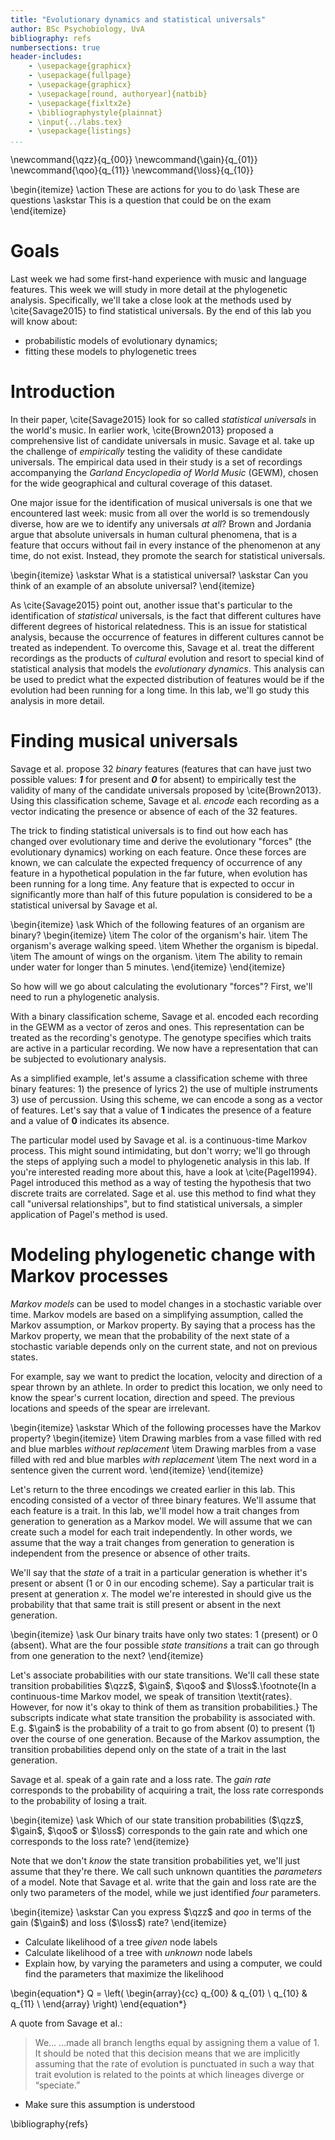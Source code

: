 ```yaml
---
title: "Evolutionary dynamics and statistical universals"
author: BSc Psychobiology, UvA
bibliography: refs
numbersections: true
header-includes:
    - \usepackage{graphicx}
    - \usepackage{fullpage}
    - \usepackage{graphicx}
    - \usepackage[round, authoryear]{natbib}
    - \usepackage{fixltx2e}
    - \bibliographystyle{plainnat}
    - \input{../labs.tex}
    - \usepackage{listings}
...
```


\newcommand{\qzz}{q_{00}}
\newcommand{\gain}{q_{01}}
\newcommand{\qoo}{q_{11}}
\newcommand{\loss}{q_{10}}

\begin{itemize}
\action These are actions for you to do
\ask These are questions
\askstar This is a question that could be on the exam
\end{itemize}

# Goals

Last week we had some first-hand experience with music and language features. This week we will study in more detail at the phylogenetic analysis. Specifically, we'll take a close look at the methods used by \cite{Savage2015} to find statistical universals. By the end of this lab you will know about:

* probabilistic models of evolutionary dynamics;
* fitting these models to phylogenetic trees

# Introduction

In their paper, \cite{Savage2015} look for so called *statistical universals* in the world's music. In earlier work, \cite{Brown2013} proposed a comprehensive list of candidate universals in music. Savage et al. take up the challenge of *empirically* testing the validity of these candidate universals. The empirical data used in their study is a set of recordings accompanying the *Garland Encyclopedia of World Music* (GEWM), chosen for the wide geographical and cultural coverage of this dataset. 

One major issue for the identification of musical universals is one that we encountered last week: music from all over the world is so tremendously diverse, how are we to identify any universals *at all*? Brown and Jordania argue that absolute universals in human cultural phenomena, that is a feature that occurs without fail in every instance of the phenomenon at any time, do not exist. Instead, they promote the search for statistical universals.   

\begin{itemize}
\askstar What is a statistical universal?
\askstar Can you think of an example of an absolute universal?
\end{itemize}

As \cite{Savage2015} point out, another issue that's particular to the identification of *statistical* universals, is the fact that different cultures have different degrees of historical relatedness. This is an issue for statistical analysis, because the occurrence of features in different cultures cannot be treated as independent. To overcome this, Savage et al. treat the different recordings as the products of *cultural* evolution and resort to special kind of statistical analysis that models the *evolutionary dynamics*. This analysis can be used to predict what the expected distribution of features would be if the evolution had been running for a long time. In this lab, we'll go study this analysis in more detail.

# Finding musical universals

Savage et al. propose 32 *binary* features (features that can have just two possible values: ***1*** for present and ***0*** for absent) to empirically test the validity of many of the candidate universals proposed by \cite{Brown2013}. Using this classification scheme, Savage et al. *encode* each recording as a vector indicating the presence or absence of each of the 32 features. 

The trick to finding statistical universals is to find out how each has changed over evolutionary time and derive the evolutionary "forces" (the evolutionary dynamics) working on each feature. Once these forces are known, we can calculate the expected frequency of occurrence of any feature in a hypothetical population in the far future, when evolution has been running for a long time. Any feature that is expected to occur in significantly more than half of this future population is considered to be a statistical universal by Savage et al.

\begin{itemize}
\ask Which of the following features of an organism are binary?
\begin{itemize}
\item The color of the organism's hair.
\item The organism's average walking speed.
\item Whether the organism is bipedal.
\item The amount of wings on the organism.
\item The ability to remain under water for longer than 5 minutes.
\end{itemize}
\end{itemize}

So how will we go about calculating the evolutionary "forces"? First, we'll need to run a phylogenetic analysis.  

With a binary classification scheme, Savage et al. encoded each recording in the GEWM as a vector of zeros and ones. This representation can be treated as the recording's genotype. The genotype specifies which traits are active in a particular recording. We now have a representation that can be subjected to evolutionary analysis.

As a simplified example, let's assume a classification scheme with three binary features: 1) the presence of lyrics 2) the use of multiple instruments 3) use of percussion. Using this scheme, we can encode a song as a vector of features. Let's say that a value of $\mathbf{1}$ indicates the presence of a feature and a value of $\mathbf{0}$ indicates its absence.

The particular model used by Savage et al. is a continuous-time Markov process. This might sound intimidating, but don't worry; we'll go through the steps of applying such a model to phylogenetic analysis in this lab. If you're interested reading more about this, have a look at \cite{Pagel1994}. Pagel introduced this method as a way of testing the hypothesis that two discrete traits are correlated. Sage et al. use this method to find what they call "universal relationships", but to find statistical universals, a simpler application of Pagel's method is used.

# Modeling phylogenetic change with Markov processes

*Markov models* can be used to model changes in a stochastic variable over time. Markov models are based on a simplifying assumption, called the Markov assumption, or Markov property. By saying that a process has the Markov property, we mean that the probability of the next state of a stochastic variable depends only on the current state, and not on previous states.

For example, say we want to predict the location, velocity and direction of a spear thrown by an athlete. In order to predict this location, we only need to know the spear's current location, direction and speed. The previous locations and speeds of the spear are irrelevant.

\begin{itemize}
\askstar Which of the following processes have the Markov property?
\begin{itemize}
\item Drawing marbles from a vase filled with red and blue marbles *without replacement*
\item Drawing marbles from a vase filled with red and blue marbles *with replacement*
\item The next word in a sentence given the current word. 
\end{itemize}
\end{itemize}

Let's return to the three encodings we created earlier in this lab. This encoding consisted of a vector of three binary features. We'll assume that each feature is a trait. In this lab, we'll model how a trait changes from generation to generation as a Markov model. We will assume that we can create such a model for each trait independently. In other words, we assume that the way a trait changes from generation to generation is independent from the presence or absence of other traits.

We'll say that the *state* of a trait in a particular generation is whether it's present or absent (1 or 0 in our encoding scheme). Say a particular trait is present at generation $x$. The model we're interested in should give us the probability that that same trait is still present or absent in the next generation. 

\begin{itemize}
\ask Our binary traits have only two states: 1 (present) or 0 (absent). What are the four possible *state transitions* a trait can go through from one generation to the next?
\end{itemize}

Let's associate probabilities with our state transitions. We'll call these state transition probabilities $\qzz$, $\gain$, $\qoo$ and $\loss$.\footnote{In a continuous-time Markov model, we speak of transition \textit{rates}. However, for now it's okay to think of them as transition probabilities.} The subscripts indicate what state transition the probability is associated with. E.g. $\gain$ is the probability of a trait to go from absent (0) to present (1) over the course of one generation. Because of the Markov assumption, the transition probabilities depend only on the state of a trait in the last generation. 

Savage et al. speak of a gain rate and a loss rate. The *gain rate* corresponds to the probability of acquiring a trait, the loss rate corresponds to the probability of losing a trait.

\begin{itemize}
\ask Which of our state transition probabilities ($\qzz$, $\gain$, $\qoo$ or $\loss$) corresponds to the gain rate and which one corresponds to the loss rate?
\end{itemize}

Note that we don't *know* the state transition probabilities yet, we'll just assume that they're there. We call such unknown quantities the *parameters* of a model. Note that Savage et al. write that the gain and loss rate are the only two parameters of the model, while we just identified *four* parameters. 

\begin{itemize}
\askstar Can you express $\qzz$ and $qoo$ in terms of the gain ($\gain$) and loss ($\loss$) rate?
\end{itemize}

* Calculate likelihood of a tree *given* node labels
* Calculate likelihood of a tree with *unknown* node labels
* Explain how, by varying the parameters and using a computer, we could find the parameters that maximize the likelihood

\begin{equation*}
Q = \left( 
\begin{array}{cc}
q_{00} & q_{01} \\
q_{10} & q_{11} \\
\end{array}
\right)
\end{equation*}

A quote from Savage et al.:

> We... ...made all branch lengths equal by assigning them a value of 1. It should be noted that this decision means that we are implicitly assuming that the rate of evolution is punctuated in such a way that trait evolution is related to the points at which lineages diverge or “speciate.” 

* Make sure this assumption is understood

\bibliography{refs}
